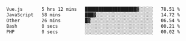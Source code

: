 <!--START_SECTION:waka-->

```txt
Vue.js       5 hrs 12 mins   ███████████████████▓░░░░░   78.51 %
JavaScript   58 mins         ███▓░░░░░░░░░░░░░░░░░░░░░   14.72 %
Other        26 mins         █▓░░░░░░░░░░░░░░░░░░░░░░░   06.54 %
Bash         0 secs          ░░░░░░░░░░░░░░░░░░░░░░░░░   00.21 %
PHP          0 secs          ░░░░░░░░░░░░░░░░░░░░░░░░░   00.02 %
```

<!--END_SECTION:waka-->
